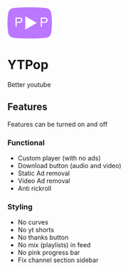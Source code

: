 <img src="favicon.png" alt="YT Pop Logo" width="100">

# YTPop
Better youtube
## Features
Features can be turned on and off
### Functional
- Custom player (with no ads)
- Download button (audio and video)
- Static Ad removal
- Video Ad removal
- Anti rickroll
### Styling
- No curves
- No yt shorts
- No thanks button
- No mix (playlists) in feed
- No pink progress bar
- Fix channel section sidebar